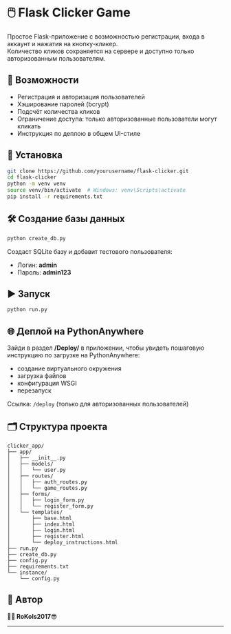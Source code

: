 # 🖱️ Flask Clicker Game

Простое Flask-приложение с возможностью регистрации, входа в аккаунт и нажатия на кнопку-кликер.  
Количество кликов сохраняется на сервере и доступно только авторизованным пользователям.

## 🚀 Возможности

- Регистрация и авторизация пользователей
- Хэширование паролей (bcrypt)
- Подсчёт количества кликов
- Ограничение доступа: только авторизованные пользователи могут кликать
- Инструкция по деплою в общем UI-стиле

## 🔧 Установка

```bash
git clone https://github.com/yourusername/flask-clicker.git
cd flask-clicker
python -m venv venv
source venv/bin/activate  # Windows: venv\Scripts\activate
pip install -r requirements.txt
```

## 🛠 Создание базы данных

```bash
python create_db.py
```

Создаст SQLite базу и добавит тестового пользователя:

- Логин: **admin**
- Пароль: **admin123**

## ▶️ Запуск

```bash
python run.py
```

## 🌐 Деплой на PythonAnywhere

Зайди в раздел **/Deploy/** в приложении, чтобы увидеть пошаговую инструкцию по загрузке на PythonAnywhere:

- создание виртуального окружения
- загрузка файлов
- конфигурация WSGI
- перезапуск

Ссылка: `/deploy` (только для авторизованных пользователей)

## 🗂 Структура проекта

```
clicker_app/
├── app/
│   ├── __init__.py
│   ├── models/
│   │   └── user.py
│   ├── routes/
│   │   ├── auth_routes.py
│   │   └── game_routes.py
│   ├── forms/
│   │   ├── login_form.py
│   │   └── register_form.py
│   └── templates/
│       ├── base.html
│       ├── index.html
│       ├── login.html
│       ├── register.html
│       └── deploy_instructions.html
├── run.py
├── create_db.py
├── config.py
├── requirements.txt
└── instance/
    └── config.py
```

## 🧠 Автор

**🧑‍💻 RoKols2017**😎

---
